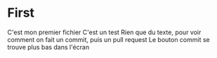 # First
C'est mon premier fichier 
C'est un test
Rien que du texte, pour voir comment on fait un commit, puis un pull request 
Le bouton commit se trouve plus bas dans l'écran
